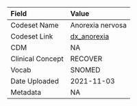 |Field            |Value            |
|:----------------|:----------------|
|Codeset Name     |Anorexia nervosa |
|Codeset Link     |[dx_anorexia](https://github.com/PEDSnet/Variable-Dictionary/blob/main/conditions/dx_anorexia.csv)|
|CDM              |NA               |
|Clinical Concept |RECOVER          |
|Vocab            |SNOMED           |
|Date Uploaded    |2021-11-03       |
|Metadata         |NA               |
